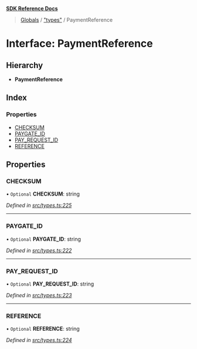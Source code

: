 **[SDK Reference Docs](../README.md)**

> [Globals](../README.md) / ["types"](../modules/_types_.md) / PaymentReference

# Interface: PaymentReference

## Hierarchy

- **PaymentReference**

## Index

### Properties

- [CHECKSUM](_types_.paymentreference.md#checksum)
- [PAYGATE_ID](_types_.paymentreference.md#paygate_id)
- [PAY_REQUEST_ID](_types_.paymentreference.md#pay_request_id)
- [REFERENCE](_types_.paymentreference.md#reference)

## Properties

### CHECKSUM

• `Optional` **CHECKSUM**: string

_Defined in [src/types.ts:225](https://github.com/distributhor/paygate-sdk/blob/d9084c8/src/types.ts#L225)_

---

### PAYGATE_ID

• `Optional` **PAYGATE_ID**: string

_Defined in [src/types.ts:222](https://github.com/distributhor/paygate-sdk/blob/d9084c8/src/types.ts#L222)_

---

### PAY_REQUEST_ID

• `Optional` **PAY_REQUEST_ID**: string

_Defined in [src/types.ts:223](https://github.com/distributhor/paygate-sdk/blob/d9084c8/src/types.ts#L223)_

---

### REFERENCE

• `Optional` **REFERENCE**: string

_Defined in [src/types.ts:224](https://github.com/distributhor/paygate-sdk/blob/d9084c8/src/types.ts#L224)_

